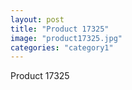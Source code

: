 ```yaml
---
layout: post
title: "Product 17325"
image: "product17325.jpg"
categories: "category1"
---
```

Product 17325
